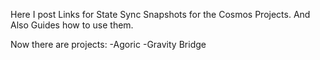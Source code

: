 Here I post Links for State Sync Snapshots for the Cosmos Projects. And Also Guides how to use them.

Now there are projects:
 -Agoric 
 -Gravity Bridge
